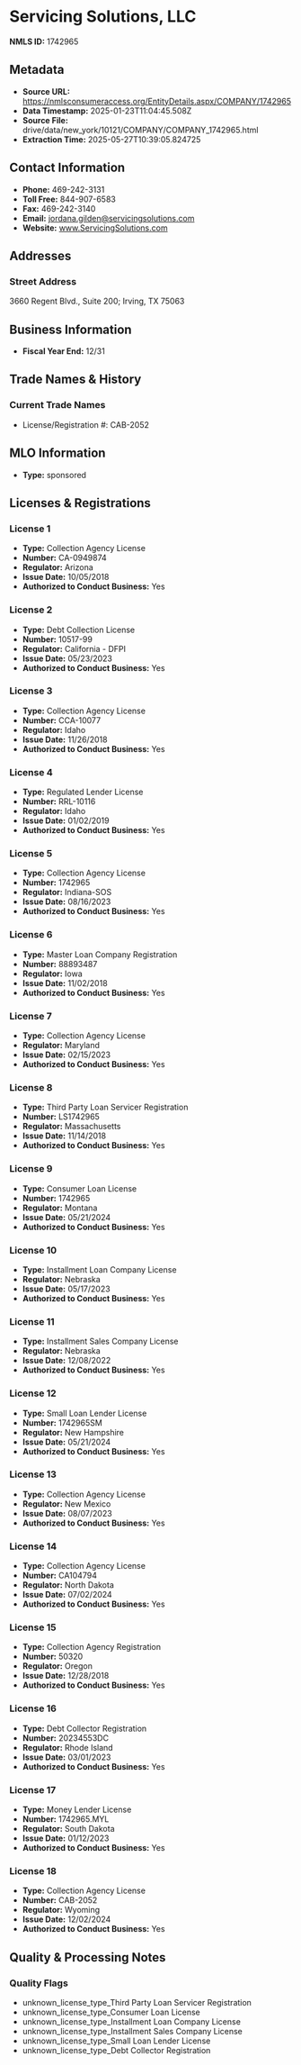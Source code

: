 # Servicing Solutions, LLC

**NMLS ID:** 1742965

## Metadata
- **Source URL:** https://nmlsconsumeraccess.org/EntityDetails.aspx/COMPANY/1742965
- **Data Timestamp:** 2025-01-23T11:04:45.508Z
- **Source File:** drive/data/new_york/10121/COMPANY/COMPANY_1742965.html
- **Extraction Time:** 2025-05-27T10:39:05.824725

## Contact Information
- **Phone:** 469-242-3131
- **Toll Free:** 844-907-6583
- **Fax:** 469-242-3140
- **Email:** jordana.gilden@servicingsolutions.com
- **Website:** www.ServicingSolutions.com

## Addresses
### Street Address
3660 Regent Blvd., Suite 200; Irving, TX 75063

## Business Information
- **Fiscal Year End:** 12/31

## Trade Names & History
### Current Trade Names
- License/Registration #: CAB-2052

## MLO Information
- **Type:** sponsored

## Licenses & Registrations

### License 1
- **Type:** Collection Agency License
- **Number:** CA-0949874
- **Regulator:** Arizona
- **Issue Date:** 10/05/2018
- **Authorized to Conduct Business:** Yes

### License 2
- **Type:** Debt Collection License
- **Number:** 10517-99
- **Regulator:** California - DFPI
- **Issue Date:** 05/23/2023
- **Authorized to Conduct Business:** Yes

### License 3
- **Type:** Collection Agency License
- **Number:** CCA-10077
- **Regulator:** Idaho
- **Issue Date:** 11/26/2018
- **Authorized to Conduct Business:** Yes

### License 4
- **Type:** Regulated Lender License
- **Number:** RRL-10116
- **Regulator:** Idaho
- **Issue Date:** 01/02/2019
- **Authorized to Conduct Business:** Yes

### License 5
- **Type:** Collection Agency License
- **Number:** 1742965
- **Regulator:** Indiana-SOS
- **Issue Date:** 08/16/2023
- **Authorized to Conduct Business:** Yes

### License 6
- **Type:** Master Loan Company Registration
- **Number:** 88893487
- **Regulator:** Iowa
- **Issue Date:** 11/02/2018
- **Authorized to Conduct Business:** Yes

### License 7
- **Type:** Collection Agency License
- **Regulator:** Maryland
- **Issue Date:** 02/15/2023
- **Authorized to Conduct Business:** Yes

### License 8
- **Type:** Third Party Loan Servicer Registration
- **Number:** LS1742965
- **Regulator:** Massachusetts
- **Issue Date:** 11/14/2018
- **Authorized to Conduct Business:** Yes

### License 9
- **Type:** Consumer Loan License
- **Number:** 1742965
- **Regulator:** Montana
- **Issue Date:** 05/21/2024
- **Authorized to Conduct Business:** Yes

### License 10
- **Type:** Installment Loan Company License
- **Regulator:** Nebraska
- **Issue Date:** 05/17/2023
- **Authorized to Conduct Business:** Yes

### License 11
- **Type:** Installment Sales Company License
- **Regulator:** Nebraska
- **Issue Date:** 12/08/2022
- **Authorized to Conduct Business:** Yes

### License 12
- **Type:** Small Loan Lender License
- **Number:** 1742965SM
- **Regulator:** New Hampshire
- **Issue Date:** 05/21/2024
- **Authorized to Conduct Business:** Yes

### License 13
- **Type:** Collection Agency License
- **Regulator:** New Mexico
- **Issue Date:** 08/07/2023
- **Authorized to Conduct Business:** Yes

### License 14
- **Type:** Collection Agency License
- **Number:** CA104794
- **Regulator:** North Dakota
- **Issue Date:** 07/02/2024
- **Authorized to Conduct Business:** Yes

### License 15
- **Type:** Collection Agency Registration
- **Number:** 50320
- **Regulator:** Oregon
- **Issue Date:** 12/28/2018
- **Authorized to Conduct Business:** Yes

### License 16
- **Type:** Debt Collector Registration
- **Number:** 20234553DC
- **Regulator:** Rhode Island
- **Issue Date:** 03/01/2023
- **Authorized to Conduct Business:** Yes

### License 17
- **Type:** Money Lender License
- **Number:** 1742965.MYL
- **Regulator:** South Dakota
- **Issue Date:** 01/12/2023
- **Authorized to Conduct Business:** Yes

### License 18
- **Type:** Collection Agency License
- **Number:** CAB-2052
- **Regulator:** Wyoming
- **Issue Date:** 12/02/2024
- **Authorized to Conduct Business:** Yes

## Quality & Processing Notes
### Quality Flags
- unknown_license_type_Third Party Loan Servicer Registration
- unknown_license_type_Consumer Loan License
- unknown_license_type_Installment Loan Company License
- unknown_license_type_Installment Sales Company License
- unknown_license_type_Small Loan Lender License
- unknown_license_type_Debt Collector Registration
